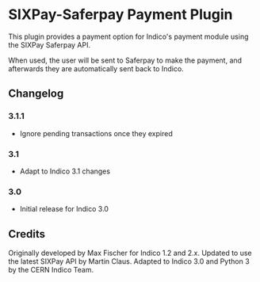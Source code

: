 # SIXPay-Saferpay Payment Plugin

This plugin provides a payment option for Indico's payment module using the
SIXPay Saferpay API.

When used, the user will be sent to Saferpay to make the payment, and afterwards
they are automatically sent back to Indico.

## Changelog

### 3.1.1

- Ignore pending transactions once they expired

### 3.1

- Adapt to Indico 3.1 changes

### 3.0

- Initial release for Indico 3.0

## Credits

Originally developed by Max Fischer for Indico 1.2 and 2.x. Updated to use the
latest SIXPay API by Martin Claus. Adapted to Indico 3.0 and Python 3 by the
CERN Indico Team.

